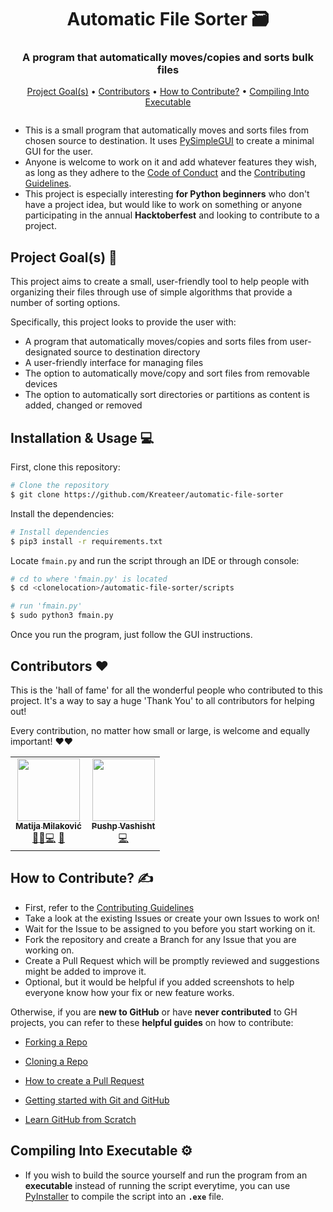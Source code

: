 <h1 align=center> Automatic File Sorter 🗃️ </h1>

<h3 align=center> A program that automatically moves/copies and sorts bulk files </h3>

<p align="center">
   <a href=https://github.com/Kreateer/automatic-file-sorter#project-goals->Project Goal(s)</a> • <a href=https://github.com/Kreateer/automatic-file-sorter#contributors>Contributors</a> • <a href=https://github.com/Kreateer/automatic-file-sorter#how-to-contribute-%EF%B8%8F>How to Contribute?</a> • <a href=https://github.com/Kreateer/automatic-file-sorter#compiling-into-executable-%EF%B8%8F>Compiling Into Executable</a>
  </p>

<p align="center">
  <img src="">
  </p>

- This is a small program that automatically moves and sorts files from chosen source to destination. It uses [PySimpleGUI](https://github.com/PySimpleGUI/PySimpleGUI) to create a minimal GUI for the user.
- Anyone is welcome to work on it and add whatever features they wish, as long as they adhere to the [Code of Conduct](https://github.com/Kreateer/automatic-file-sorter/blob/master/CODE_OF_CONDUCT.md) and the [Contributing Guidelines](https://github.com/Kreateer/automatic-file-sorter/blob/master/CONTRIBUTING.md).
- This project is especially interesting **for Python beginners** who don't have a project idea, but would like to work on something or anyone participating in the annual **Hacktoberfest** and looking to contribute to a project.

## Project Goal(s) 🎯

This project aims to create a small, user-friendly tool to help people with organizing their files through use of simple algorithms that provide a number of sorting options.

Specifically, this project looks to provide the user with:

- A program that automatically moves/copies and sorts files from user-designated source to destination directory
- A user-friendly interface for managing files
- The option to automatically move/copy and sort files from removable devices
- The option to automatically sort directories or partitions as content is added, changed or removed

## Installation & Usage 💻

First, clone this repository:
```bash
# Clone the repository
$ git clone https://github.com/Kreateer/automatic-file-sorter
```
Install the dependencies:
```bash
# Install dependencies
$ pip3 install -r requirements.txt
```
Locate ``fmain.py`` and run the script through an IDE or through console:
```bash
# cd to where 'fmain.py' is located
$ cd <clonelocation>/automatic-file-sorter/scripts

# run 'fmain.py'
$ sudo python3 fmain.py
```
Once you run the program, just follow the GUI instructions.

## Contributors ❤️

This is the 'hall of fame' for all the wonderful people who contributed to this project. It's a way to say a huge 'Thank You' to all contributors for helping out!

Every contribution, no matter how small or large, is welcome and equally important! ❤️❤️

<!-- ALL-CONTRIBUTORS-LIST:START - Do not remove or modify this section -->
<!-- prettier-ignore-start -->
<!-- markdownlint-disable -->
<table>
  <tr>
    <td align="center"><a href="https://github.com/Kreateer"><img src="https://avatars2.githubusercontent.com/u/19147258?v=4" width="100px;" alt=""/><br /><sub><b>Matija Milaković</b></sub></a><br /><a href="#projectManagement-Kreateer" title="Project Management">📆</a><a href="#ideas-Kreateer" title="Ideas, Planning, & Feedback">🤔</a><a href="https://github.com/Kreateer/automatic-file-sorter/commits?author=Kreateer" title="Code">💻</a> <a href="https://github.com/Kreateer/automatic-file-sorter/commits?author=Kreateer" title="Documentation">📖</a></td>
     <td align="center"><a href="https://github.com/pushp1997"><img src="https://avatars2.githubusercontent.com/u/19623154?s=400&u=7a94be1ab36f881e6b2c2322ccc9e5f63082a28f&v=4" width="100px;" alt=""/><br /><sub><b>Pushp Vashisht</b></sub></a><br /><a href="https://github.com/Kreateer/automatic-file-sorter/commits?author=pushp1997" title="Code">💻</a>
  </tr>
</table>

<!-- markdownlint-enable -->
<!-- prettier-ignore-end -->
<!-- ALL-CONTRIBUTORS-LIST:END -->


## How to Contribute? ✍️

- First, refer to the [Contributing Guidelines](https://github.com/Kreateer/automatic-file-sorter/blob/master/CONTRIBUTING.md)
- Take a look at the existing Issues or create your own Issues to work on!
- Wait for the Issue to be assigned to you before you start working on it.
- Fork the repository and create a Branch for any Issue that you are working on.
- Create a Pull Request which will be promptly reviewed and suggestions might be added to improve it.
- Optional, but it would be helpful if you added screenshots to help everyone know how your fix or new feature works.

Otherwise, if you are **new to GitHub** or have **never contributed** to GH projects, you can refer to these **helpful guides** on how to contribute:

- [Forking a Repo](https://help.github.com/en/github/getting-started-with-github/fork-a-repo)

- [Cloning a Repo](https://help.github.com/en/desktop/contributing-to-projects/creating-an-issue-or-pull-request)

- [How to create a Pull Request](https://opensource.com/article/19/7/create-pull-request-github)

- [Getting started with Git and GitHub](https://towardsdatascience.com/getting-started-with-git-and-github-6fcd0f2d4ac6)

- [Learn GitHub from Scratch](https://lab.github.com/githubtraining/introduction-to-github)


## Compiling Into Executable ⚙️

- If you wish to build the source yourself and run the program from an **executable** instead of running the script everytime, you can use [PyInstaller](https://www.pyinstaller.org/) to compile the script into an **`.exe`** file.
